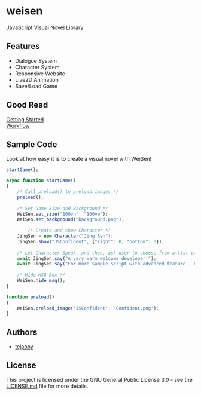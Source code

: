 # weisen
JavaScript Visual Novel Library

## Features

* Dialogue System
* Character System
* Responsive Website
* Live2D Animation
* Save/Load Game

## Good Read
[Getting Started](https://github.com/tejaboy/weisen/wiki/Getting-Started)  
[Workflow](https://github.com/tejaboy/weisen/wiki/Workflow)

## Sample Code

Look at how easy it is to create a visual novel with WeiSen!
```javascript
startGame();

async function startGame()
{
	/* Call preload() to preload images */
	preload();
	
	/* Set Game Size and Background */
	WeiSen.set_size("100vh", "100vw");
	WeiSen.set_background("background.png");
	
        /* Create and show Character */
	JingSen = new Character("Jing Sen");
	JingSen.show("JSConfident", {"right": 0, "bottom": 0});
	
	/* Let Character Speak, and then, ask user to choose from a list of options - 'Yes' or 'No' */
	await JingSen.say("A very warm welcome developer!");
	await JingSen.say("For more sample script with advanced feature - branching, saving etc - take a look at 'examples' directory.");
	
	/* Hide MSG Box */
	WeiSen.hide_msg();
}

function preload()
{
	WeiSen.preload_image('JSConfident', 'Confident.png');
}
```

## Authors
* [tejaboy](https://github.com/tejaboy)

## License
This project is licensed under the GNU General Public License 3.0 - see the [LICENSE.md](https://github.com/tejaboy/weisen/blob/master/LICENSE) file for more details.
